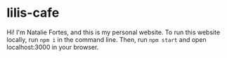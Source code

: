 # lilis-cafe
Hi! I'm Natalie Fortes, and this is my personal website.
To run this website locally, run `npm i` in the command line.
Then, run `npm start` and open localhost:3000 in your browser.
